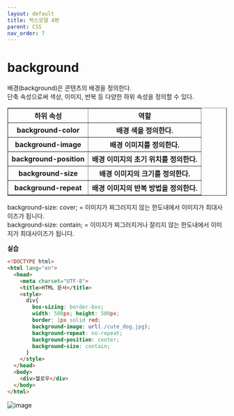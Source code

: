 ```yaml
---
layout: default
title: 박스모델 4편
parent: CSS
nav_order: 7
---
```


# background  
배경(background)은 콘텐츠의 배경을 정의한다.  
단축 속성으로써 색상, 이미지, 반복 등 다양한 하위 속성을 정의할 수 있다.  
<table border="1">
<tr>
    <th>하위 속성</th>
    <th>역할</th>
</tr>
<tr>
    <th>background-color</th>
    <th>배경 색을 정의한다.</th>
</tr>
<tr>
    <th>background-image</th>
    <th>배경 이미지를 정의한다.</th>
</tr>
<tr>
    <th>background-position</th>
    <th>배경 이미지의 초기 위치를 정의한다.</th>
</tr>
<tr>
    <th>background-size</th>
    <th>배경 이미지의 크기를 정의한다.</th>
</tr>
<tr>
    <th>background-repeat</th>
    <th>배경 이미지의 반복 방법을 정의한다.</th>
</tr>
</table>

background-size: cover; = 이미지가 찌그러지지 않는 한도내에서 이미지가 최대사이즈가 됩니다.  
background-size: contain; = 이미지가 찌그러지거나 잘리지 않는 한도내에서 이미지가 최대사이즈가 됩니다.  

**실습**  
```html
<!DOCTYPE html>
<html lang="en">
  <head>
    <meta charset="UTF-8">
    <title>HTML 문서</title>
    <style>
      div{
        box-sizing: border-box;
        width: 500px; height: 500px;
        border: 1px solid red;
        background-image: url(./cute_dog.jpg);
        background-repeat: no-repeat;
        background-position: center;
        background-size: contain;
      }
    </style>
  </head>
  <body>
    <div>헬로우</div>
  </body>
</html>
```  
![image](https://github.com/jjsok73379/jjsok73379.github.io/assets/114732330/178634c2-11b9-4784-9f76-12d123025795)